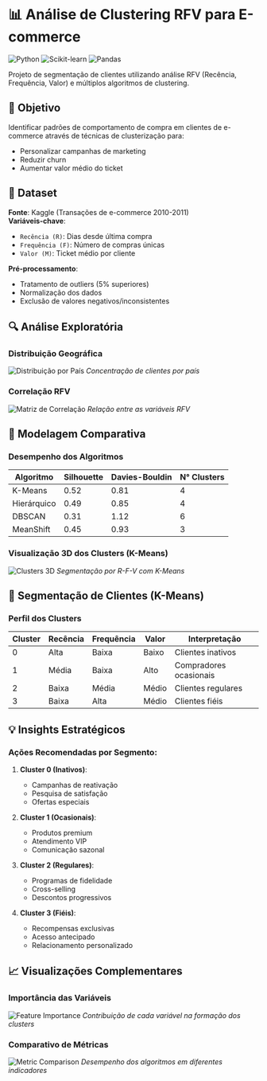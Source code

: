 # 📊 Análise de Clustering RFV para E-commerce

![Python](https://img.shields.io/badge/Python-3.8%2B-blue)
![Scikit-learn](https://img.shields.io/badge/Scikit--learn-1.0.2-orange)
![Pandas](https://img.shields.io/badge/Pandas-1.4.0-red)

Projeto de segmentação de clientes utilizando análise RFV (Recência, Frequência, Valor) e múltiplos algoritmos de clustering.

## 🎯 Objetivo
Identificar padrões de comportamento de compra em clientes de e-commerce através de técnicas de clusterização para:
- Personalizar campanhas de marketing
- Reduzir churn
- Aumentar valor médio do ticket

## 📂 Dataset
**Fonte**: Kaggle (Transações de e-commerce 2010-2011)  
**Variáveis-chave**:
- `Recência (R)`: Dias desde última compra
- `Frequência (F)`: Número de compras únicas
- `Valor (M)`: Ticket médio por cliente

**Pré-processamento**:
- Tratamento de outliers (5% superiores)
- Normalização dos dados
- Exclusão de valores negativos/inconsistentes

## 🔍 Análise Exploratória

### Distribuição Geográfica
![Distribuição por País](https://i.imgur.com/geo_distribution.png)
*Concentração de clientes por país*

### Correlação RFV
![Matriz de Correlação](https://i.imgur.com/rfv_correlation.png)
*Relação entre as variáveis RFV*

## 🤖 Modelagem Comparativa

### Desempenho dos Algoritmos
| Algoritmo | Silhouette | Davies-Bouldin | N° Clusters |
|-----------|------------|----------------|-------------|
| K-Means | 0.52 | 0.81 | 4 |
| Hierárquico | 0.49 | 0.85 | 4 |
| DBSCAN | 0.31 | 1.12 | 6 |
| MeanShift | 0.45 | 0.93 | 3 |

### Visualização 3D dos Clusters (K-Means)
![Clusters 3D](https://i.imgur.com/kmeans_3dview.png)
*Segmentação por R-F-V com K-Means*

## 📌 Segmentação de Clientes (K-Means)

### Perfil dos Clusters
| Cluster | Recência | Frequência | Valor | Interpretação |
|---------|----------|------------|-------|---------------|
| 0 | Alta | Baixa | Baixo | Clientes inativos |
| 1 | Média | Baixa | Alto | Compradores ocasionais |
| 2 | Baixa | Média | Médio | Clientes regulares |
| 3 | Baixa | Alta | Médio | Clientes fiéis |

## 💡 Insights Estratégicos

### Ações Recomendadas por Segmento:
1. **Cluster 0 (Inativos)**:
   - Campanhas de reativação
   - Pesquisa de satisfação
   - Ofertas especiais

2. **Cluster 1 (Ocasionais)**:
   - Produtos premium
   - Atendimento VIP
   - Comunicação sazonal

3. **Cluster 2 (Regulares)**:
   - Programas de fidelidade
   - Cross-selling
   - Descontos progressivos

4. **Cluster 3 (Fiéis)**:
   - Recompensas exclusivas
   - Acesso antecipado
   - Relacionamento personalizado

## 📈 Visualizações Complementares

### Importância das Variáveis
![Feature Importance](https://i.imgur.com/feature_importance_rfv.png)
*Contribuição de cada variável na formação dos clusters*

### Comparativo de Métricas
![Metric Comparison](https://i.imgur.com/metrics_comparison.png)
*Desempenho dos algoritmos em diferentes indicadores*
